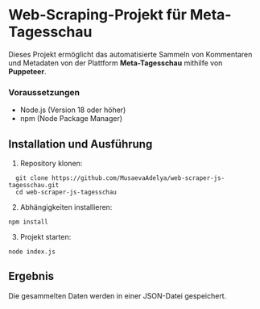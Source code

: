 # Web-Scraping-Projekt für Meta-Tagesschau
Dieses Projekt ermöglicht das automatisierte Sammeln von Kommentaren und Metadaten von der Plattform **Meta-Tagesschau** mithilfe von **Puppeteer**.

### Voraussetzungen
- Node.js (Version 18 oder höher)
- npm (Node Package Manager)

## Installation und Ausführung
1. Repository klonen:
```
  git clone https://github.com/MusaevaAdelya/web-scraper-js-tagesschau.git
  cd web-scraper-js-tagesschau
```  

2. Abhängigkeiten installieren:
```  
npm install
```

3. Projekt starten:
```  
node index.js
```

## Ergebnis
Die gesammelten Daten werden in einer JSON-Datei gespeichert.
